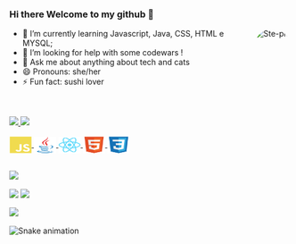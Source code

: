 ### Hi there Welcome to my github 👋

<div><img align="right" alt="Ste-pic" height="150" style="border-radius:50px;" src="https://picrew.me/shareImg/org/202209/1171011_u8heGtCP.png?width=676&height=676"></div>

- 🌱 I’m currently learning Javascript, Java, CSS, HTML e MYSQL;
- 🤔 I’m looking for help with some codewars !
- 💬 Ask me about anything about tech and cats
- 😄 Pronouns: she/her
- ⚡ Fun fact: sushi lover

<br>
<br>


<a href="https://github.com/stephaniemarcondes">
  <img height="180em" src="https://github-readme-stats.vercel.app/api?username=stephaniemarcondes&show_icons=true&theme=dracula&include_all_commits=true&count_private=true"/>
  <img height="180em" src="https://github-readme-stats.vercel.app/api/top-langs/?username=stephaniemarcondes&layout=compact&langs_count=7&theme=dracula"/>
</div>

<div style="display: inline_block"><br>
  <img align="center" alt="Ste-Js" height="30" width="40" src="https://raw.githubusercontent.com/devicons/devicon/master/icons/javascript/javascript-plain.svg">
  <img align="center" alt="Ste-Js" height="30" width="40" src="https://raw.githubusercontent.com/devicons/devicon/master/icons/java/java-original.svg">
  <img align="center" alt="Ste-React" height="30" width="40" src="https://raw.githubusercontent.com/devicons/devicon/master/icons/react/react-original.svg">
  <img align="center" alt="Ste-HTML" height="30" width="40" src="https://raw.githubusercontent.com/devicons/devicon/master/icons/html5/html5-original.svg">
  <img align="center" alt="Ste-CSS" height="30" width="40" src="https://raw.githubusercontent.com/devicons/devicon/master/icons/css3/css3-original.svg">
  
 
 
  
  
</div>
<br>
<div> 
  
  <a href="https://instagram.com/stephaniemarcondess" target="_blank"><img src="https://img.shields.io/badge/-Instagram-%23E4405F?style=for-the-badge&logo=instagram&logoColor=white" target="_blank"></a>

  <a href = "mailto:stephaniemarcondess@gmail.com"><img src="https://img.shields.io/badge/-Gmail-%23333?style=for-the-badge&logo=gmail&logoColor=white" target="_blank"></a>
  <a href="https://www.linkedin.com/in/stephaniemarcondes" target="_blank"><img src="https://img.shields.io/badge/-LinkedIn-%230077B5?style=for-the-badge&logo=linkedin&logoColor=white" target="_blank"></a> 
 
  
   <a href="https://twitter.com/stezinhacullen" target="_blank"><img src="https://img.shields.io/twitter/follow/stezinhacullen?label=Follow%20me&style=social](https://img.shields.io/twitter/follow/stezinhacullen?label=Me%20siga%20no%20twitter%2C%20l%C3%A1%20eu%20falo%20tudo%20sobre%20o%20mundo%20tech%20%3AD&style=social)" target="_blank"></a>
  
</div>

![Snake animation](https://github.com/stephaniemarcondes/stephaniemarcondes/blob/output/github-contribution-grid-snake.svg)

